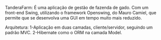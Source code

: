 TanderaFarm: 
  É uma aplicação de gestão de fazenda de gado.
  Com um front-end Swing, utilizando o framework Openswing, do Mauro Camiel, que permite 
  que se desenvolva uma GUI em tempo muito mais reduzido.
  
Arquitetura:
  1-Aplicação em duas camadas, cliente/servidor, seguindo um padrão MVC.
  2-Hibernate como o ORM na camada Model.

